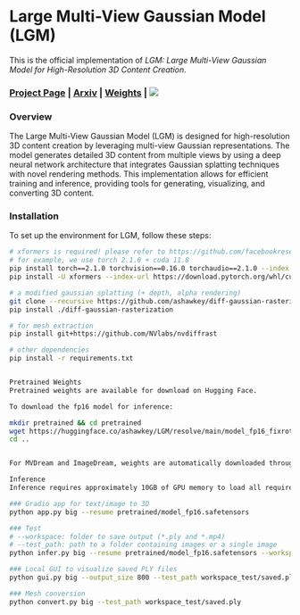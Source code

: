 # Large Multi-View Gaussian Model (LGM)

This is the official implementation of *LGM: Large Multi-View Gaussian Model for High-Resolution 3D Content Creation*.

### [Project Page](https://me.kiui.moe/lgm/) | [Arxiv](https://arxiv.org/abs/2402.05054) | [Weights](https://huggingface.co/ashawkey/LGM) | <a href="https://huggingface.co/spaces/ashawkey/LGM"><img src="https://img.shields.io/badge/%F0%9F%A4%97%20Gradio%20Demo-Huggingface-orange"></a>

### Overview

The Large Multi-View Gaussian Model (LGM) is designed for high-resolution 3D content creation by leveraging multi-view Gaussian representations. The model generates detailed 3D content from multiple views by using a deep neural network architecture that integrates Gaussian splatting techniques with novel rendering methods. This implementation allows for efficient training and inference, providing tools for generating, visualizing, and converting 3D content.

### Installation

To set up the environment for LGM, follow these steps:

```bash
# xformers is required! please refer to https://github.com/facebookresearch/xformers for details.
# for example, we use torch 2.1.0 + cuda 11.8
pip install torch==2.1.0 torchvision==0.16.0 torchaudio==2.1.0 --index-url https://download.pytorch.org/whl/cu118
pip install -U xformers --index-url https://download.pytorch.org/whl/cu118

# a modified gaussian splatting (+ depth, alpha rendering)
git clone --recursive https://github.com/ashawkey/diff-gaussian-rasterization
pip install ./diff-gaussian-rasterization

# for mesh extraction
pip install git+https://github.com/NVlabs/nvdiffrast

# other dependencies
pip install -r requirements.txt


Pretrained Weights
Pretrained weights are available for download on Hugging Face.

To download the fp16 model for inference:

mkdir pretrained && cd pretrained
wget https://huggingface.co/ashawkey/LGM/resolve/main/model_fp16_fixrot.safetensors
cd ..


For MVDream and ImageDream, weights are automatically downloaded through a diffusers implementation.

Inference
Inference requires approximately 10GB of GPU memory to load all required models.

### Gradio app for text/image to 3D
python app.py big --resume pretrained/model_fp16.safetensors

### Test
# --workspace: folder to save output (*.ply and *.mp4)
# --test_path: path to a folder containing images or a single image
python infer.py big --resume pretrained/model_fp16.safetensors --workspace workspace_test --test_path data_test 

### Local GUI to visualize saved PLY files
python gui.py big --output_size 800 --test_path workspace_test/saved.ply

### Mesh conversion
python convert.py big --test_path workspace_test/saved.ply
